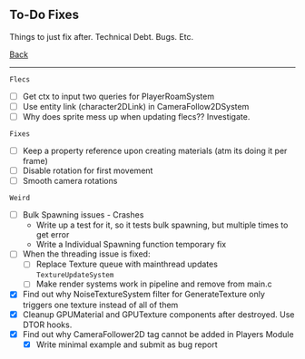 To-Do Fixes
-----

Things to just fix after. Technical Debt. Bugs. Etc.

[Back](todo-main.md)

-----

`Flecs`
- [ ] Get ctx to input two queries for PlayerRoamSystem
- [ ] Use entity link (character2DLink) in CameraFollow2DSystem
- [ ] Why does sprite mess up when updating flecs?? Investigate.

`Fixes`
- [ ] Keep a property reference upon creating materials (atm its doing it per frame)
- [ ] Disable rotation for first movement
- [ ] Smooth camera rotations

`Weird`
- [ ] Bulk Spawning issues - Crashes
    - Write up a test for it, so it tests bulk spawning, but multiple times to get error
    - Write a Individual Spawning function temporary fix
- [ ] When the threading issue is fixed:
    - [ ] Replace Texture queue with mainthread updates `TextureUpdateSystem`
    - [ ] Make render systems work in pipeline and remove from main.c
- [x] Find out why NoiseTextureSystem filter for GenerateTexture only triggers one texture instead of all of them
- [x] Cleanup GPUMaterial and GPUTexture components after destroyed. Use DTOR hooks.
- [x] Find out why CameraFollower2D tag cannot be added in Players Module
    - [x] Write minimal example and submit as bug report